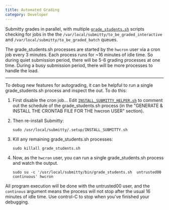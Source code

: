 ```yaml
---
title: Automated Grading
category: Developer
---
```


Submitty grades in parallel, with multiple
[`grade_students.sh`](https://github.com/Submitty/Submitty/blob/master/bin/grade_students.sh)
scripts checking for jobs in the the
`/var/local/submitty/to_be_graded_interactive` and
`/var/local/submitty/to_be_graded_batch` queues.  

The grade_students.sh processes are started by the `hwcron` user via a
cron job every 3 minutes.  Each process runs for ~16 minutes of idle
time.  So during quiet submission period, there will be 5-6 grading
processes at one time.  During a busy submission period, there will be
more processes to handle the load.

---

To debug new features for autograding, it can be helpful to run a
single grade_students.sh process and inspect the out.  To do this:


1. First disable the cron job...  Edit
   [`INSTALL_SUBMITTY_HELPER.sh`](https://github.com/Submitty/Submitty/blob/master/.setup/INSTALL_SUBMITTY_HELPER.sh)
   to comment out the schedule of the grade_students.sh process (in
   the "GENERATE & INSTALL THE CRONTAB FILE FOR THE hwcron USER"
   section).


2. Then re-install Submitty:

   ```
   sudo /usr/local/submitty/.setup/INSTALL_SUBMITTY.sh
   ```


3. Kill any remaining grade_students.sh processes:

   ```
   sudo killall grade_students.sh
   ```

4. Now, as the `hwcron` user, you can run a single grade_students.sh
  process and watch the output.  

   ```
   sudo su -c '/usr/local/submitty/bin/grade_students.sh  untrusted00  continuous' hwcron
   ```

  All program execution will be done with the untrusted00 user, and
  the `continous` argument means the process will not stop after the
  usual 16 minutes of idle time.  Use control-C to stop when you've
  finished your debugging.
